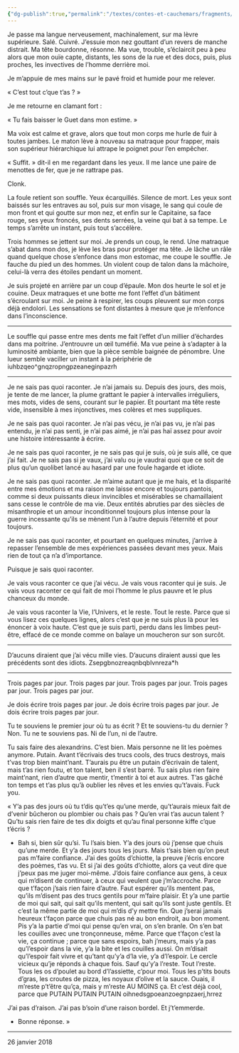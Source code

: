 ```yaml
---
{"dg-publish":true,"permalink":"/textes/contes-et-cauchemars/fragments/trois-pages-par-jour/","created":"2024-12-16T13:46:39.460+01:00","updated":"2024-05-25T14:46:06.737+02:00"}
---
```



Je passe ma langue nerveusement, machinalement, sur ma lèvre supérieure. Salé. Cuivré. J’essuie mon nez gouttant d’un revers de manche distrait. Ma tête bourdonne, résonne. Ma vue, trouble, s’éclaircit peu à peu alors que mon ouïe capte, distants, les sons de la rue et des docs, puis, plus proches, les invectives de l’homme derrière moi.

Je m’appuie de mes mains sur le pavé froid et humide pour me relever.

« C’est tout c’que t’as ? »

Je me retourne en clamant fort :

« Tu fais baisser le Guet dans mon estime. »

Ma voix est calme et grave, alors que tout mon corps me hurle de fuir à toutes jambes. Le maton lève à nouveau sa matraque pour frapper, mais son supérieur hiérarchique lui attrape le poignet pour l’en empêcher.

« Suffit. » dit-il en me regardant dans les yeux. Il me lance une paire de menottes de fer, que je ne rattrape pas.

Clonk.

La foule retient son souffle. Yeux écarquillés. Silence de mort. Les yeux sont baissés sur les entraves au sol, puis sur mon visage, le sang qui coule de mon front et qui goutte sur mon nez, et enfin sur le Capitaine, sa face rouge, ses yeux froncés, ses dents serrées, la veine qui bat à sa tempe. Le temps s’arrête un instant, puis tout s’accélère.

Trois hommes se jettent sur moi. Je prends un coup, le rend. Une matraque s’abat dans mon dos, je lève les bras pour protéger ma tête. Je lâche un râle quand quelque chose s’enfonce dans mon estomac, me coupe le souffle. Je fauche du pied un des hommes. Un violent coup de talon dans la mâchoire, celui-là verra des étoiles pendant un moment.

Je suis projeté en arrière par un coup d’épaule. Mon dos heurte le sol et je couine. Deux matraques et une botte me font l’effet d’un bâtiment s’écroulant sur moi. Je peine à respirer, les coups pleuvent sur mon corps déjà endolori. Les sensations se font distantes à mesure que je m’enfonce dans l’inconscience.

***

Le souffle qui passe entre mes dents me fait l’effet d’un millier d’échardes dans ma poitrine. J’entrouvre un œil tuméfié. Ma vue peine à s’adapter à la luminosité ambiante, bien que la pièce semble baignée de pénombre. Une lueur semble vaciller un instant à la périphérie de iuhbzqeo^gnqzropngpzeaneginpazrh

_____________________________________________________________

Je ne sais pas quoi raconter. Je n’ai jamais su. Depuis des jours, des mois, je tente de me lancer, la plume grattant le papier à intervalles irréguliers, mes mots, vides de sens, courant sur le papier. Et pourtant ma tête reste vide, insensible à mes injonctives, mes colères et mes suppliques.

Je ne sais pas quoi raconter. Je n’ai pas vécu, je n’ai pas vu, je n’ai pas entendu, je n’ai pas senti, je n’ai pas aimé, je n’ai pas haï assez pour avoir une histoire intéressante à écrire.

Je ne sais pas quoi raconter, je ne sais pas qui je suis, où je suis allé, ce que j’ai fait. Je ne sais pas si je vaux, j’ai valu ou je vaudrai quoi que ce soit de plus qu’un quolibet lancé au hasard par une foule hagarde et idiote.

Je ne sais pas quoi raconter. Je m’aime autant que je me hais, et la disparité entre mes émotions et ma raison me laisse encore et toujours pantois, comme si deux puissants dieux invincibles et misérables se chamaillaient sans cesse le contrôle de ma vie. Deux entités abruties par des siècles de misanthropie et un amour inconditionnel toujours plus intense pour la guerre incessante qu’ils se mènent l’un à l’autre depuis l’éternité et pour toujours.

Je ne sais pas quoi raconter, et pourtant en quelques minutes, j’arrive à repasser l’ensemble de mes expériences passées devant mes yeux. Mais rien de tout ça n’a d’importance.

Puisque je sais quoi raconter.

Je vais vous raconter ce que j’ai vécu. Je vais vous raconter qui je suis. Je vais vous raconter ce qui fait de moi l’homme le plus pauvre et le plus chanceux du monde.

Je vais vous raconter la Vie, l’Univers, et le reste. Tout le reste. Parce que si vous lisez ces quelques lignes, alors c’est que je ne suis plus là pour les énoncer à voix haute. C’est que je suis parti, perdu dans les limbes peut-être, effacé de ce monde comme on balaye un moucheron sur son surcôt.

***

D’aucuns diraient que j’ai vécu mille vies. D’aucuns diraient aussi que les précédents sont des idiots. Zsepgbnozreaqnbqblvnreza*h

_____________________________________________________________

Trois pages par jour. Trois pages par jour. Trois pages par jour. Trois pages par jour. Trois pages par jour.

Je dois écrire trois pages par jour. Je dois écrire trois pages par jour. Je dois écrire trois pages par jour.

Tu te souviens le premier jour où tu as écrit ? Et te souviens-tu du dernier ? Non. Tu ne te souviens pas. Ni de l’un, ni de l’autre.

Tu sais faire des alexandrins. C’est bien. Mais personne ne lit les poèmes anymore. Putain. Avant t’écrivais des trucs cools, des trucs destroys, mais t’vas trop bien maint’nant. T’aurais pu être un putain d’écrivain de talent, mais t’as rien foutu, et ton talent, ben il s’est barré. Tu sais plus rien faire maint’nant, rien d’autre que mentir, t’mentir à toi et aux autres. T’as gâché ton temps et t’as plus qu’à oublier les rêves et les envies qu’t’avais. Fuck you.

« Y’a pas des jours où tu t’dis qu’t’es qu’une merde, qu’t’aurais mieux fait de d’venir bûcheron ou plombier ou chais pas ? Qu’en vrai t’as aucun talent ? Qu’tu sais rien faire de tes dix doigts et qu’au final personne kiffe c’que t’écris ?

- Bah si, bien sûr qu’si. Tu l’sais bien. Y’a des jours où j’pense que chuis qu’une merde. Et y’a des jours tous les jours. Mais t’sais bien qu’on peut pas m’faire confiance. J’ai des goûts d’chiotte, la preuve j’écris encore des poèmes, t’as vu. Et si j’ai des goûts d’chiotte, alors ça veut dire que j’peux pas me juger moi-même. J’dois faire confiance aux gens, à ceux qui m’disent de continuer, à ceux qui veulent que j’m’accroche. Parce que t’façon j’sais rien faire d’autre. Faut espérer qu’ils mentent pas, qu’ils m’disent pas des trucs gentils pour m’faire plaisir. Et y’a une partie de moi qui sait, qui sait qu’ils mentent, qui sait qu’ils sont juste gentils. Et c’est la même partie de moi qui m’dis d’y mettre fin. Que j’serai jamais heureux t’façon parce que chuis pas né au bon endroit, au bon moment. Pis y’a la partie d’moi qui pense qu’en vrai, on s’en branle. On s’en bat les couilles avec une tronçonneuse, même. Parce que t’façon c’est la vie, ça continue ; parce que sans espoirs, bah j’meurs, mais y’a pas qu’l’espoir dans la vie, y’a la bite et les couilles aussi. On m’disait qu’l’espoir fait vivre et qu’tant qu’y’a d’la vie, y’a d’l’espoir. Le cercle vicieux qu’je réponds à chaque fois. Sauf qu’y’a l’reste. Tout l’reste. Tous les os d’poulet au bord d’l’assiette, c’pour moi. Tous les p’tits bouts d’gras, les croutes de pizza, les noyaux d’olive et la sauce. Ouais, il m’reste p’t’être qu’ça, mais y m’reste AU MOINS ça. Et c’est déjà cool, parce que PUTAIN PUTAIN PUTAIN oihnedsgpoeanzoegnpzaerj,hrrez

J’ai pas d’raison. J’ai pas b’soin d’une raison bordel. Et j’t’emmerde.

- Bonne réponse. »

_____________________________________________________________

26 janvier 2018